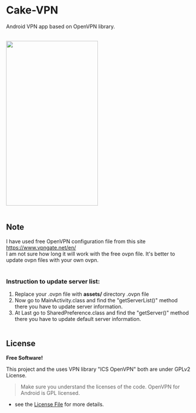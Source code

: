 # Cake-VPN
Android VPN app based on OpenVPN library.

</br>
<img height='450' width ='250' src="https://i.imgur.com/5GV1Y2L.gif" />
</br></br>

## Note

I have used free OpenVPN configuration file from this site https://www.vpngate.net/en/ </br>
I am not sure how long it will work with the free ovpn file. It's better to update ovpn files with your own ovpn.
</br></br>

### Instruction to update server list:
1. Replace your .ovpn file with <b> assets/</b> directory .ovpn file
2. Now go to MainActivity.class and find the "getServerList()" method there you have to update server information.
3. At Last go to SharedPreference.class and find the "getServer()" method there you have to update default server information.
</br> </br>

## License
**Free Software!**

This project and the uses VPN library "ICS OpenVPN" both are under GPLv2 License.

> Make sure you understand the licenses of the code. OpenVPN for Android is GPL licensed.

- see the [License File](LICENSE) for more details.
